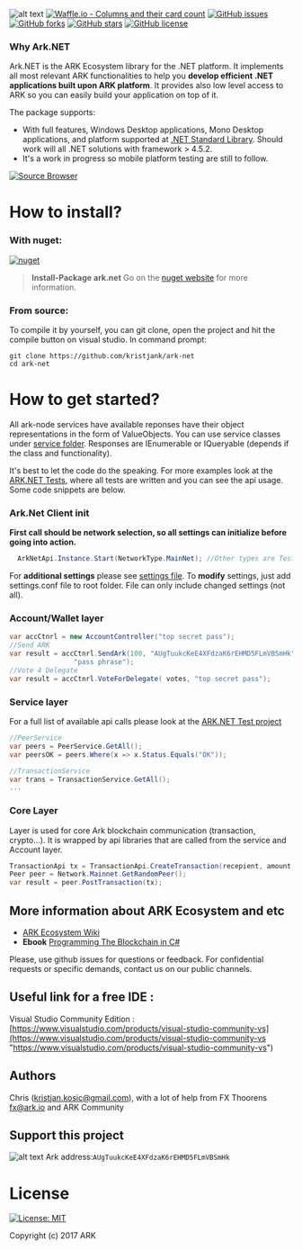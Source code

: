 ![alt text](https://github.com/kristjank/ark-net/blob/master/ark-net/res/arknet-new.png)
[![Waffle.io - Columns and their card count](https://badge.waffle.io/ArkEcosystem/ark-net.png?columns=all)](https://waffle.io/ArkEcosystem/ark-net?utm_source=badge)
[![GitHub issues](https://img.shields.io/github/issues/kristjank/ark-net.svg)](https://github.com/kristjank/ark-net/issues)&nbsp;[![GitHub forks](https://img.shields.io/github/forks/kristjank/ark-net.svg)](https://github.com/kristjank/ark-net/network)&nbsp;[![GitHub stars](https://img.shields.io/github/stars/kristjank/ark-net.svg)](https://github.com/kristjank/ark-net/stargazers)&nbsp;[![GitHub license](https://img.shields.io/badge/license-MIT-blue.svg)](https://raw.githubusercontent.com/kristjank/ark-net/master/LICENSE)

### Why Ark.NET
Ark.NET is the ARK Ecosystem library for the .NET platform. It implements all most relevant ARK functionalities to help you  **develop efficient .NET applications built upon ARK platform**. It provides also low level access to ARK so you can easily build your application on top of it. 

The package supports:
* With full features, Windows Desktop applications, Mono Desktop applications, and platform supported at [.NET Standard Library](https://docs.microsoft.com/en-us/dotnet/articles/standard/library). Should work will all .NET solutions with framework > 4.5.2.
* It's a work in progress so mobile platform testing are still to follow. 

[![Source Browser](https://img.shields.io/badge/Browse-Source-green.svg)](http://sourcebrowser.io/Browse/kristjank)

# How to install?

### With nuget:
[![nuget](https://img.shields.io/badge/nuget-prerelease-yellow.svg)](https://www.nuget.org/packages/ark.net/)
>**Install-Package ark.net** 
Go on the [nuget website](https://www.nuget.org/packages/ark.net/) for more information.

### From source:
To compile it by yourself, you can git clone, open the project and hit the compile button on visual studio.
In command prompt:
```
git clone https://github.com/kristjank/ark-net
cd ark-net
```
# How to get started? 

All ark-node services have available reponses have their object representations in the form of ValueObjects. You can use service classes under [service folder](https://github.com/kristjank/ark-net/tree/master/ark-net/service). Responses are IEnumerable or IQueryable (depends if the class and functionality).

It's best to let the code do the speaking. For more examples look at the [ARK.NET Tests](https://github.com/ArkEcosystem/ark-net/tree/master/ark-netTests), where all tests are written and you can see the api usage. Some code snippets are below.


### Ark.Net Client init
**First call should be network selection, so all settings can initialize before going into action.**

```c#
  ArkNetApi.Instance.Start(NetworkType.MainNet); //Other types are TestNet and DevNet
```
For **additional settings** please see [settings file](https://github.com/kristjank/ark-net/blob/master/ark-net/default.conf#L9). To **modify** settings, just add settings.conf file to root folder. File can only include changed settings (not all).

### Account/Wallet layer
```c#
var accCtnrl = new AccountController("top secret pass");
//Send ARK
var result = accCtnrl.SendArk(100, "AUgTuukcKeE4XFdzaK6rEHMD5FLmVBSmHk", "Akr.Net test trans from Account",
                "pass phrase");
//Vote 4 Delegate                
var result = accCtnrl.VoteForDelegate( votes, "top secret pass");
```

### Service layer 
For a full list of available api calls please look at the  [ARK.NET Test project](https://github.com/kristjank/ark-net/blob/master/ark-netTests/)
```c#
//PeerService
var peers = PeerService.GetAll();
var peersOK = peers.Where(x => x.Status.Equals("OK"));

//TransactionService
var trans = TransactionService.GetAll();
...
```
### Core Layer 
Layer is used for core Ark blockchain communication (transaction, crypto...). It is wrapped by api libraries that are called from the service and Account layer.
```c#
TransactionApi tx = TransactionApi.CreateTransaction(recepient, amount, description, passphrase);
Peer peer = Network.Mainnet.GetRandomPeer();
var result = peer.PostTransaction(tx);          
```

## More information about ARK Ecosystem and etc
* [ARK Ecosystem Wiki](https://github.com/ArkEcosystem/wiki)
* **Ebook** [Programming The Blockchain in C#](https://www.gitbook.com/book/programmingblockchain/programmingblockchain/details)

Please, use github issues for questions or feedback. For confidential requests or specific demands, contact us on our public channels.


## Useful link for a free IDE :
Visual Studio Community Edition : [https://www.visualstudio.com/products/visual-studio-community-vs](https://www.visualstudio.com/products/visual-studio-community-vs "https://www.visualstudio.com/products/visual-studio-community-vs")

## Authors
Chris (kristjan.kosic@gmail.com), with a lot of help from FX Thoorens fx@ark.io and ARK Community

## Support this project
![alt text](https://github.com/Moustikitos/arky/raw/master/ark-logo.png)
Ark address:``AUgTuukcKeE4XFdzaK6rEHMD5FLmVBSmHk``


# License
[![License: MIT](https://img.shields.io/badge/License-MIT-yellow.svg)](https://opensource.org/licenses/MIT)

Copyright (c) 2017 ARK




